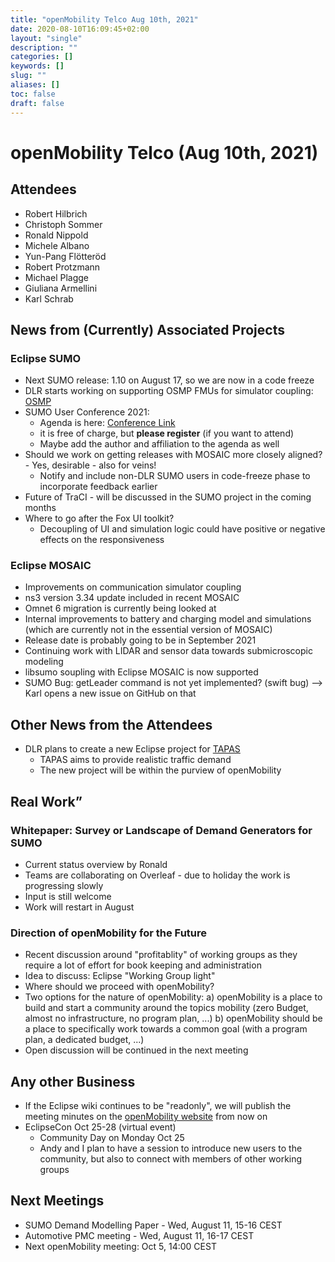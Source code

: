```yaml
---
title: "openMobility Telco Aug 10th, 2021"
date: 2020-08-10T16:09:45+02:00
layout: "single"
description: ""
categories: []
keywords: []
slug: ""
aliases: []
toc: false
draft: false
---
```


# openMobility Telco (Aug 10th, 2021)

## Attendees

- Robert Hilbrich
- Christoph Sommer
- Ronald Nippold
- Michele Albano
- Yun-Pang Flötteröd
- Robert Protzmann
- Michael Plagge
- Giuliana Armellini
- Karl Schrab

## News from (Currently) Associated Projects

### Eclipse SUMO

- Next SUMO release: 1.10 on August 17, so we are now in a code freeze
- DLR starts working on supporting OSMP FMUs for simulator coupling: [OSMP](https://opensimulationinterface.github.io/osi-documentation/osi-sensor-model-packaging/doc/specification.html)
- SUMO User Conference 2021: 
  - Agenda is here: [Conference Link](https://www.eclipse.org/sumo/conference/)
  - it is free of charge, but **please register** (if you want to attend)
  - Maybe add the author and affiliation to the agenda as well
- Should we work on getting releases with MOSAIC more closely aligned? - Yes, desirable - also for veins!
  - Notify and include non-DLR SUMO users in code-freeze phase to incorporate feedback earlier
- Future of TraCI - will be discussed in the SUMO project in the coming months
- Where to go after the Fox UI toolkit?
  - Decoupling of UI and simulation logic could have positive or negative effects on the responsiveness

### Eclipse MOSAIC

- Improvements on communication simulator coupling
- ns3 version 3.34 update included in recent MOSAIC
- Omnet 6 migration is currently being looked at
- Internal improvements to battery and charging model and simulations (which are currently not in the essential version of MOSAIC)
- Release date is probably going to be in September 2021
- Continuing work with LIDAR and sensor data towards submicroscopic modeling
- libsumo soupling with Eclipse MOSAIC is now supported
- SUMO Bug: getLeader command is not yet implemented? (swift bug) --> Karl opens a new issue on GitHub on that

## Other News from the Attendees

- DLR plans to create a new Eclipse project for [TAPAS](https://github.com/dlr-vf/tapas)
  - TAPAS aims to provide realistic traffic demand
  - The new project will be within the purview of openMobility

## Real Work”

### Whitepaper: Survey or Landscape of Demand Generators for SUMO

- Current status overview by Ronald
- Teams are collaborating on Overleaf - due to holiday the work is progressing slowly
- Input is still welcome
- Work will restart in August

### Direction of openMobility for the Future

- Recent discussion around "profitablity" of working groups as they require a lot of effort for book keeping and administration
- Idea to discuss: Eclipse "Working Group light"
- Where should we proceed with openMobility?
- Two options for the nature of openMobility:
  a) openMobility is a place to build and start a community around the topics mobility (zero Budget, almost no infrastructure, no program plan, ...)
  b) openMobility should be a place to specifically work towards a common goal (with a program plan, a dedicated budget, ...)
- Open discussion will be continued in the next meeting

## Any other Business

- If the Eclipse wiki continues to be "readonly", we will publish the meeting minutes on the [openMobility website](openMobility.eclipse.org) from now on
- EclipseCon Oct 25-28 (virtual event)
  - Community Day on Monday Oct 25
  - Andy and I plan to have a session to introduce new users to the community, but also to connect with members of other working groups

## Next Meetings

- SUMO Demand Modelling Paper - Wed, August 11, 15-16 CEST
- Automotive PMC meeting - Wed, August 11, 16-17 CEST
- Next openMobility meeting: Oct 5, 14:00 CEST
